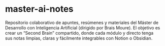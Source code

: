 # master-ai-notes
Repositorio colaborativo de apuntes, resúmenes y materiales del Máster de Desarrollo con Inteligencia Artificial (dirigido por Brais Moure). El objetivo es crear un “Second Brain” compartido, donde cada módulo y directo tenga sus notas limpias, claras y fácilmente integrables con Notion o Obsidian.
